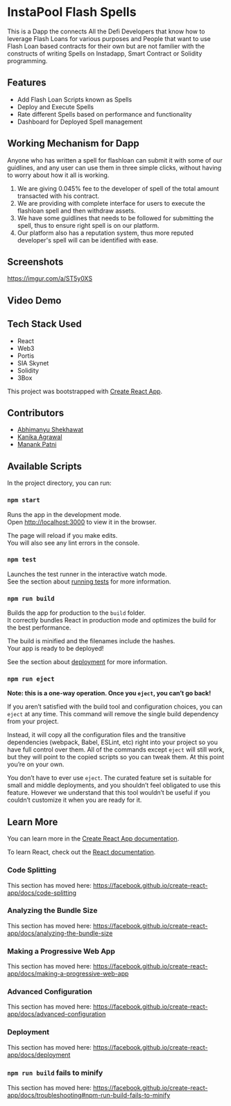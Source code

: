 # InstaPool Flash Spells

This is a Dapp the connects All the Defi Developers that know how to leverage Flash Loans for various purposes and People that want to use Flash Loan based contracts for their own but are not familier with the constructs of writing Spells on Instadapp, Smart Contract or Solidity programming.

## Features

- Add Flash Loan Scripts known as Spells
- Deploy and Execute Spells
- Rate different Spells based on performance and functionality
- Dashboard for Deployed Spell management

## Working Mechanism for Dapp

Anyone who has written a spell for flashloan can submit it with some of our guidlines, and any user can use them in three simple clicks, without having to worry about how it all is working.

1. We are giving 0.045% fee to the developer of spell of the total amount transacted with his contract.
2. We are providing with complete interface for users to execute the flashloan spell and then withdraw assets.
3. We have some guidlines that needs to be followed for submitting the spell, thus to ensure right spell is on our platform.
4. Our platform also has a reputation system, thus more reputed developer's spell will can be identified with ease.

## Screenshots

https://imgur.com/a/ST5y0XS

## Video Demo


## Tech Stack Used

- React
- Web3
- Portis
- SIA Skynet
- Solidity
- 3Box

This project was bootstrapped with [Create React App](https://github.com/facebook/create-react-app).

## Contributors

- [Abhimanyu Shekhawat](https://github.com/Abhimanyu121/)
- [Kanika Agrawal](https://github.com/Man-Jain/)
- [Manank Patni](https://github.com/Kanika1799/)

## Available Scripts

In the project directory, you can run:

### `npm start`

Runs the app in the development mode.<br />
Open [http://localhost:3000](http://localhost:3000) to view it in the browser.

The page will reload if you make edits.<br />
You will also see any lint errors in the console.

### `npm test`

Launches the test runner in the interactive watch mode.<br />
See the section about [running tests](https://facebook.github.io/create-react-app/docs/running-tests) for more information.

### `npm run build`

Builds the app for production to the `build` folder.<br />
It correctly bundles React in production mode and optimizes the build for the best performance.

The build is minified and the filenames include the hashes.<br />
Your app is ready to be deployed!

See the section about [deployment](https://facebook.github.io/create-react-app/docs/deployment) for more information.

### `npm run eject`

**Note: this is a one-way operation. Once you `eject`, you can’t go back!**

If you aren’t satisfied with the build tool and configuration choices, you can `eject` at any time. This command will remove the single build dependency from your project.

Instead, it will copy all the configuration files and the transitive dependencies (webpack, Babel, ESLint, etc) right into your project so you have full control over them. All of the commands except `eject` will still work, but they will point to the copied scripts so you can tweak them. At this point you’re on your own.

You don’t have to ever use `eject`. The curated feature set is suitable for small and middle deployments, and you shouldn’t feel obligated to use this feature. However we understand that this tool wouldn’t be useful if you couldn’t customize it when you are ready for it.

## Learn More

You can learn more in the [Create React App documentation](https://facebook.github.io/create-react-app/docs/getting-started).

To learn React, check out the [React documentation](https://reactjs.org/).

### Code Splitting

This section has moved here: https://facebook.github.io/create-react-app/docs/code-splitting

### Analyzing the Bundle Size

This section has moved here: https://facebook.github.io/create-react-app/docs/analyzing-the-bundle-size

### Making a Progressive Web App

This section has moved here: https://facebook.github.io/create-react-app/docs/making-a-progressive-web-app

### Advanced Configuration

This section has moved here: https://facebook.github.io/create-react-app/docs/advanced-configuration

### Deployment

This section has moved here: https://facebook.github.io/create-react-app/docs/deployment

### `npm run build` fails to minify

This section has moved here: https://facebook.github.io/create-react-app/docs/troubleshooting#npm-run-build-fails-to-minify

